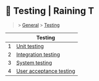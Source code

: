 # 👯 Testing  | Raining T

> [](/) > [General](/general) > [Testing](/general/testing)

<table><thead><tr><th></th><th>Testing</th></tr></thead><tbody><tr><td>1</td><td><a href="general/testing/01-unit-testing">Unit testing</a></td></tr><tr><td>2</td><td><a href="general/testing/02-integration-testing">Integration testing</a></td></tr><tr><td>3</td><td><a href="general/testing/03-system-testing">System testing</a></td></tr><tr><td>4</td><td><a href="general/testing/04-user-acceptance-testing">User acceptance testing</a></td></tr></tbody></table>

